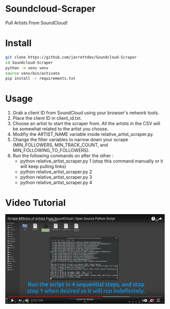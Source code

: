 # Soundcloud-Scraper
Pull Artists From SoundCloud!

# Install

```sh
git clone https://github.com/jarrettdev/Soundcloud-Scraper
cd Soundcloud-Scraper
python -m venv venv
source venv/bin/activate
pip install -r requirements.txt
```

# Usage

1. Grab a client ID from SoundCloud using your browser's network tools.
2. Place the client ID in client_id.txt.
3. Choose an artist to start the scraper from. All the artists in the CSV will be somewhat related to the artist you choose.
4. Modifiy the ARTIST_NAME variable inside relative_artist_scraper.py.
5. Change the filter variables to narrow down your scrape (MIN_FOLLOWERS, MIN_TRACK_COUNT, and MIN_FOLLOWING_TO_FOLLOWERS).
6. Run the following commands on after the other : 
    - python relative_artist_scraper.py 1 (stop this command manually or it will keep pulling links)
    - python relative_artist_scraper.py 2
    - python relative_artist_scraper.py 3
    - python relative_artist_scraper.py 4

# Video Tutorial
[![Tutorial](https://github.com/jarrettdev/Soundcloud-Scraper/blob/main/resources/soundcloud_how.jpg)](https://www.youtube.com/watch?v=wY4aBlMZMhI)
